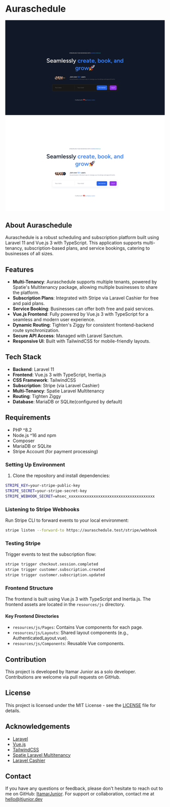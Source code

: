 # Auraschedule

![Auraschedule](./public/landing-page-dark.png#gh-dark-mode-only)
![Auraschedule](./public/landing-page-light.png#gh-light-mode-only)

## About Auraschedule

Auraschedule is a robust scheduling and subscription platform built using Laravel 11 and Vue.js 3 with TypeScript. This application supports multi-tenancy, subscription-based plans, and service bookings, catering to businesses of all sizes.

## Features

- **Multi-Tenancy**: Auraschedule supports multiple tenants, powered by Spatie's Multitenancy package, allowing multiple businesses to share the platform.
- **Subscription Plans**: Integrated with Stripe via Laravel Cashier for free and paid plans.
- **Service Booking**: Businesses can offer both free and paid services.
- **Vue.js Frontend**: Fully powered by Vue.js 3 with TypeScript for a seamless and modern user experience.
- **Dynamic Routing**: Tighten's Ziggy for consistent frontend-backend route synchronization.
- **Secure API Access**: Managed with Laravel Sanctum.
- **Responsive UI**: Built with TailwindCSS for mobile-friendly layouts.

## Tech Stack

- **Backend**: Laravel 11
- **Frontend**: Vue.js 3 with TypeScript, Inertia.js
- **CSS Framework**: TailwindCSS
- **Subscription**: Stripe (via Laravel Cashier)
- **Multi-Tenancy**: Spatie Laravel Multitenancy
- **Routing**: Tighten Ziggy
- **Database**: MariaDB or SQLite(configured by default)

## Requirements

- PHP ^8.2
- Node.js ^16 and npm
- Composer
- MariaDB or SQLite
- Stripe Account (for payment processing)

### Setting Up Environment

1. Clone the repository and install dependencies:

```bash
STRIPE_KEY=your-stripe-public-key
STRIPE_SECRET=your-stripe-secret-key
STRIPE_WEBHOOK_SECRET=whsec_xxxxxxxxxxxxxxxxxxxxxxxxxxxxxxxxxxxxxx
```

### Listening to Stripe Webhooks

Run Stripe CLI to forward events to your local environment:

```bash
stripe listen --forward-to https://auraschedule.test/stripe/webhook
```

### Testing Stripe

Trigger events to test the subscription flow:

```bash
stripe trigger checkout.session.completed
stripe trigger customer.subscription.created
stripe trigger customer.subscription.updated
```

### Frontend Structure

The frontend is built using Vue.js 3 with TypeScript and Inertia.js. The frontend assets are located in the `resources/js` directory.

#### Key Frontend Directories

- `resources/js/Pages`: Contains Vue components for each page.
- `resources/js/Layouts`: Shared layout components (e.g., AuthenticatedLayout.vue).
- `resources/js/Components`: Reusable Vue components.

## Contribution

This project is developed by Itamar Junior as a solo developer. Contributions are welcome via pull requests on GitHub.

## License

This project is licensed under the MIT License - see the [LICENSE](LICENSE) file for details.

## Acknowledgements

- [Laravel](https://laravel.com)
- [Vue.js](https://vuejs.org)
- [TailwindCSS](https://tailwindcss.com)
- [Spatie Laravel Multitenancy](https://spatie.be/docs/laravel-multitenancy/v2/introduction)
- [Laravel Cashier](https://laravel.com/docs/8.x/billing)

## Contact

If you have any questions or feedback, please don't hesitate to reach out to me on GitHub: [ItamarJunior](https://github.com/codeitamarjr).
For support or collaboration, contact me at [hello@itjunior.dev](mailto:hello@itjunior.dev)
